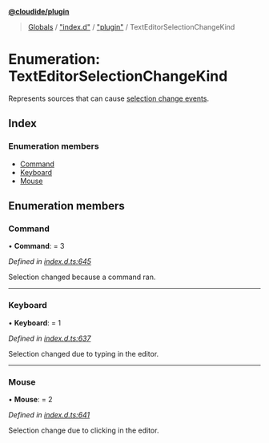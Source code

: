 **[@cloudide/plugin](../README.md)**

> [Globals](../README.md) / ["index.d"](../modules/_index_d_.md) / ["plugin"](../modules/_index_d_._plugin_.md) / TextEditorSelectionChangeKind

# Enumeration: TextEditorSelectionChangeKind

Represents sources that can cause [selection change events](#window.onDidChangeTextEditorSelection).

## Index

### Enumeration members

* [Command](_index_d_._plugin_.texteditorselectionchangekind.md#command)
* [Keyboard](_index_d_._plugin_.texteditorselectionchangekind.md#keyboard)
* [Mouse](_index_d_._plugin_.texteditorselectionchangekind.md#mouse)

## Enumeration members

### Command

•  **Command**:  = 3

*Defined in [index.d.ts:645](https://github.com/shuyaqian/cloudide-plugin-api/blob/9d985be/index.d.ts#L645)*

Selection changed because a command ran.

___

### Keyboard

•  **Keyboard**:  = 1

*Defined in [index.d.ts:637](https://github.com/shuyaqian/cloudide-plugin-api/blob/9d985be/index.d.ts#L637)*

Selection changed due to typing in the editor.

___

### Mouse

•  **Mouse**:  = 2

*Defined in [index.d.ts:641](https://github.com/shuyaqian/cloudide-plugin-api/blob/9d985be/index.d.ts#L641)*

Selection change due to clicking in the editor.
